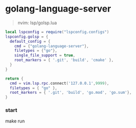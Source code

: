 # golang-language-server

> nvim: lsp/golsp.lua
```lua
local lspconfig = require("lspconfig.configs")
lspconfig.golsp = {
  default_config = {
    cmd = {"golang-language-server"},
    filetypes = {"go"},
    single_file_support = true,
    root_markers = { '.git', 'build', 'cmake' },
  }
}

return {
  cmd = vim.lsp.rpc.connect('127.0.0.1',9999),
  filetypes = { "go" },
  root_markers = { '.git', 'build', 'go.mod', 'go.sum'},
}
```

### start
make run